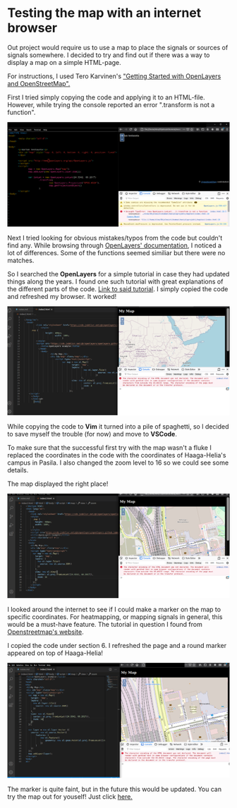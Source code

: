 # Testing the map with an internet browser

Out project would require us to use a map to place the signals or sources of signals somewhere. I decided to try and find out if there was a way to display a map on a simple HTML-page.

For instructions, I used Tero Karvinen's [ "Getting Started with OpenLayers and OpenStreetMap".](http://terokarvinen.com/2012/getting-started-with-openlayers-and-openstreetmap/)

First I tried simply copying the code and applying it to an HTML-file. However, while trying the console reported an error ".transform is not a function".

![map001](./map001.png)

Next I tried looking for obvious mistakes/typos from the code but couldn't find any. While browsing through [OpenLayers' documentation](https://openlayers.org/en/latest/apidoc/), I noticed a lot of differences. Some of the functions seemed similiar but there were no matches.

So I searched the **OpenLayers** for a simple tutorial in case they had updated things along the years. I found one such tutorial with great explanations of the different parts of the code. [Link to said tutorial](https://openlayers.org/en/latest/doc/quickstart.html). I simply copied the code and refreshed my browser. It worked!

![map002.png](./map002.png)

While copying the code to **Vim** it turned into a pile of spaghetti, so I decided to save myself the trouble (for now) and move to **VSCode**.

To make sure that the successful first try with the map wasn't a fluke I replaced the coordinates in the code with the coordinates of Haaga-Helia's campus in Pasila. I also changed the zoom level to 16 so we could see some details.

The map displayed the right place!

![map003.png](./map003.png)

I looked around the internet to see if I could make a marker on the map to specific coordinates. For heatmapping, or mapping signals in general, this would be a must-have feature. The tutorial in question I found from [Openstreetmap's website](https://openstreetmap.be/en/projects/howto/openlayers.html).

I copied the code under section 6. I refreshed the page and a round marker appeared on top of Haaga-Helia!

![map004.png](./map004.png)

The marker is quite faint, but in the future this would be updated. You can try the map out for youself! Just click [here.](./index2.html)